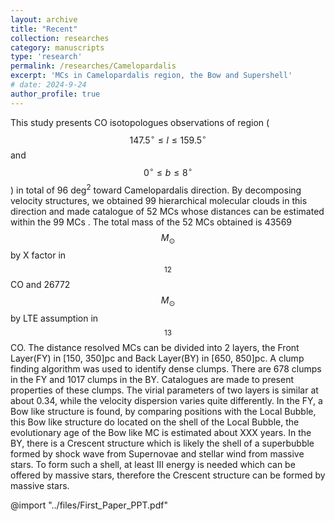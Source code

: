 ```yaml
---
layout: archive
title: "Recent"
collection: researches
category: manuscripts
type: 'research'
permalink: /researches/Camelopardalis
excerpt: 'MCs in Camelopardalis region, the Bow and Supershell'
# date: 2024-9-24
author_profile: true
---
```


This study presents CO isotopologues observations of region ( $$147.5^{\circ} \leq l \leq159.5^{\circ}$$ and $$0^{\circ}\leq b \leq8^{\circ}$$ ) in total of 96 deg$^2$ toward Camelopardalis direction. By decomposing velocity structures, we obtained 99 hierarchical molecular clouds in this direction and made catalogue of 52 MCs whose distances can be estimated within the 99 MCs . The total mass of the 52 MCs obtained is 43569 $$M_{\odot}$$ by X factor in $$^{12}$$CO and 26772 $$M_{\odot}$$ by LTE assumption in $$^{13}$$CO. The distance resolved MCs can be divided into 2 layers, the Front Layer(FY) in [150, 350]pc and Back Layer(BY) in [650, 850]pc. A clump finding algorithm was used to identify dense clumps. There are 678 clumps in the FY and 1017 clumps in the BY. Catalogues are made to present properties of these clumps. The virial parameters of two layers is similar at about 0.34, while the velocity dispersion varies quite differently. In the FY, a Bow like structure is found, by comparing positions with the Local Bubble, this Bow like structure do located on the shell of the Local Bubble, the evolutionary age of the Bow like MC is estimated about XXX years. In the BY, there is a Crescent structure which is likely the shell of a superbubble formed by shock wave from Supernovae and stellar wind from massive stars. To form such a shell, at least III energy is needed which can be offered by massive stars, therefore the Crescent structure can be formed by massive stars.

@import "../files/First_Paper_PPT.pdf"
